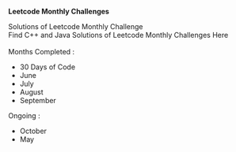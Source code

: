 <b>Leetcode Monthly Challenges</b> <br>

Solutions of Leetcode Monthly Challenge <br>
Find C++ and Java Solutions of Leetcode Monthly Challenges Here <br><br>
Months Completed :

  - 30 Days of Code
  - June
  - July
  - August
  - September

Ongoing :

  - October
  - May
